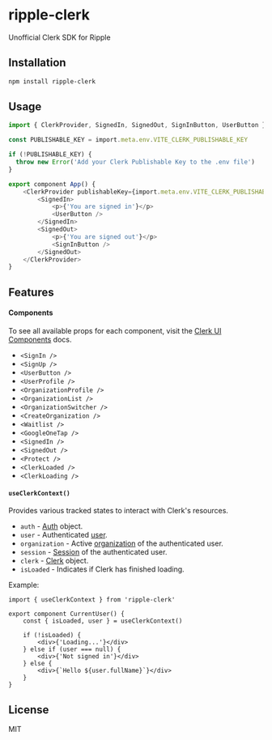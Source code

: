 # ripple-clerk

Unofficial Clerk SDK for Ripple

## Installation

```bash
npm install ripple-clerk
```

## Usage

```ts
import { ClerkProvider, SignedIn, SignedOut, SignInButton, UserButton } from 'ripple-clerk';

const PUBLISHABLE_KEY = import.meta.env.VITE_CLERK_PUBLISHABLE_KEY

if (!PUBLISHABLE_KEY) {
  throw new Error('Add your Clerk Publishable Key to the .env file')
}

export component App() {
    <ClerkProvider publishableKey={import.meta.env.VITE_CLERK_PUBLISHABLE_KEY}>
        <SignedIn>
            <p>{'You are signed in'}</p>
            <UserButton />
        </SignedIn>
        <SignedOut>
            <p>{'You are signed out'}</p>
            <SignInButton />
        </SignedOut>
    </ClerkProvider>
}
```

## Features

#### Components

To see all available props for each component, visit the [Clerk UI Components](https://clerk.com/docs/reference/components/overview) docs.

- `<SignIn />`
- `<SignUp />`
- `<UserButton />`
- `<UserProfile />`
- `<OrganizationProfile />`
- `<OrganizationList />`
- `<OrganizationSwitcher />`
- `<CreateOrganization />`
- `<Waitlist />`
- `<GoogleOneTap />`
- `<SignedIn />`
- `<SignedOut />`
- `<Protect />`
- `<ClerkLoaded />`
- `<ClerkLoading />`

#### `useClerkContext()`

Provides various tracked states to interact with Clerk's resources.

- `auth` - [Auth](https://clerk.com/docs/references/nextjs/auth-object#auth-object) object.
- `user` - Authenticated [user](https://clerk.com/docs/references/javascript/user/user).
- `organization` - Active [organization](https://clerk.com/docs/references/javascript/organization/organization) of the authenticated user.
- `session` - [Session](https://clerk.com/docs/references/javascript/session) of the authenticated user.
- `clerk` - [Clerk](https://clerk.com/docs/references/javascript/clerk/clerk) object.
- `isLoaded` - Indicates if Clerk has finished loading.

Example:

```tsx
import { useClerkContext } from 'ripple-clerk'

export component CurrentUser() {
    const { isLoaded, user } = useClerkContext()

    if (!isLoaded) {
        <div>{'Loading...'}</div>
    } else if (user === null) {
        <div>{'Not signed in'}</div>
    } else {
        <div>{`Hello ${user.fullName}`}</div>
    }
}
```

## License

MIT
